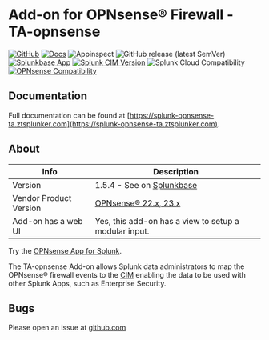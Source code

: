 # Add-on for OPNsense® Firewall - TA-opnsense

[![GitHub](https://img.shields.io/github/license/ZachChristensen28/TA-opnsense)]()
[![Docs](https://github.com/ZachChristensen28/TA-opnsense/actions/workflows/deploy-docs.yml/badge.svg)](https://splunk-opnsense-ta.ztsplunker.com/)
![Appinspect](https://github.com/ZachChristensen28/TA-opnsense/actions/workflows/appinspect.yml/badge.svg)
![GitHub release (latest SemVer)](https://img.shields.io/github/v/release/ZachChristensen28/TA-opnsense)
[![Splunkbase App](https://img.shields.io/badge/Splunkbase-TA--opnsense-blue)](https://splunkbase.splunk.com/app/4538/)
[![Splunk CIM Version](https://img.shields.io/badge/Splunk%20CIM%20Version-5.x%20-success)](https://docs.splunk.com/Documentation/CIM/latest/User/Overview)
![Splunk Cloud Compatibility](https://img.shields.io/badge/Splunk%20Cloud%20Ready-Victoria%20|%20Classic-informational?logo=splunk)
[![OPNsense Compatibility](https://img.shields.io/badge/OPNsense%20Compatibility-22,23-orange?logo=opnsense)](https://opnsense.org/)

## Documentation

Full documentation can be found at [https://splunk-opnsense-ta.ztsplunker.com](https://splunk-opnsense-ta.ztsplunker.com).

## About

 Info | Description
------|----------
Version | 1.5.4 - See on [Splunkbase](https://splunkbase.splunk.com/app/4538/)
Vendor Product Version | [OPNsense® 22.x, 23.x](https://opnsense.org/)
Add-on has a web UI | Yes, this add-on has a view to setup a modular input.

Try the [OPNsense App for Splunk](https://splunkbase.splunk.com/app/5372/).

The TA-opnsense Add-on allows Splunk data administrators to map the OPNsense® firewall events to the [CIM](https://docs.splunk.com/Splexicon:CommonInformationModel) enabling the data to be used with other Splunk Apps, such as Enterprise Security.

## Bugs

Please open an issue at [github.com](https://github.com/ZachChristensen28/TA-opnsense/issues)
